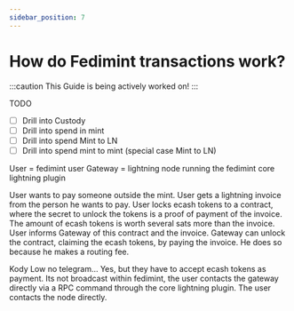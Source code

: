 ```yaml
---
sidebar_position: 7
---
```


# How do Fedimint transactions work?

:::caution
This Guide is being actively worked on!
:::

TODO

- [ ] Drill into Custody
- [ ] Drill into spend in mint
- [ ] Drill into spend Mint to LN
- [ ] Drill into spend mint to mint (special case Mint to LN)

User = fedimint user
Gateway = lightning node running the fedimint core lightning plugin

User wants to pay someone outside the mint. 
User gets a lightning invoice from the person he wants to pay. 
User locks ecash tokens to a contract, where the secret to unlock the tokens is a proof of payment of the invoice. The amount of ecash tokens is worth several sats more than the invoice. 
User informs Gateway of this contract and the invoice.
Gateway can unlock the contract, claiming the ecash tokens, by paying the invoice. He does so because he makes a routing fee.

Kody Low no telegram... 
Yes, but they have to accept ecash tokens as payment. Its not broadcast within fedimint, the user contacts the gateway directly via a RPC command through the core lightning plugin. The user contacts the node directly.